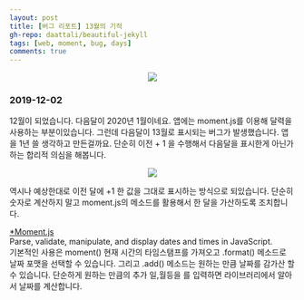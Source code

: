 ```yaml
---  
layout: post
title: [버그 리포트] 13월의 기적
gh-repo: daattali/beautiful-jekyll
tags: [web, moment, bug, days]
comments: true
---  
```


<center><img src="https://trello-attachments.s3.amazonaws.com/5db8f4b864493b4c6f0c56bd/5de4ae721e2840586c2262f9/5804b04204bb317643f26605e7fa7e1c/image.png"></center>

### 2019-12-02
12월이 되었습니다. 다음달이 2020년 1월이네요. 앱에는 moment.js를 이용해 달력을 사용하는 부분이있습니다. 
그런데 다음달이 13월로 표시되는 버그가 발생했습니다. 앱을 1년 쓸 생각하고 만든걸까요. 단순히 이전 + 1 을 수행해서 다음달을 표시한게 아닌가하는 합리적 의심을 해봅니다. 
<center><img src="https://trello-attachments.s3.amazonaws.com/5db8f4b864493b4c6f0c56bd/5de4ae721e2840586c2262f9/134165390add0f0c7bbc7267142f2fc9/image.png"></center>
  
역시나 예상한대로 이전 달에 +1 한 값을 그대로 표시하는 방식으로 되있습니다. 단순히 숫자로 계산하지 말고 moment.js의 메소드를 활용해서 한 달을 가산하도록 조치합니다.

[*Moment.js](https://momentjs.com/)  
Parse, validate, manipulate, and display dates and times in JavaScript.  
기본적인 사용은 moment() 현재 시간의 타임스탬프를 가져오고 .format() 메소드로 날짜 포맷을 선택할 수 있습니다. 
그리고 .add() 메소드는 원하는 만큼 날짜를 감가산 할 수 있습니다. 단순하게 원하는 만큼의 추가 일,월등을 를 입력하면 라이브러리에서 알아서 날짜를 계산합니다.  



